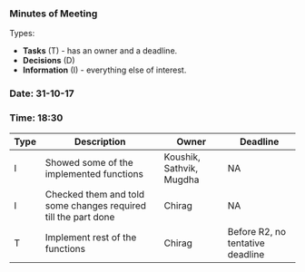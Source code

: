 ### Minutes of Meeting

Types:
* **Tasks** (T) - has an owner and a deadline.
* **Decisions** (D)
* **Information** (I) - everything else of interest.

### Date: 31-10-17
### Time: 18:30

Type | Description | Owner | Deadline
---- | ---- | ---- | ----
I | Showed some of the implemented functions | Koushik, Sathvik, Mugdha | NA
I | Checked them and told some changes required till the part done | Chirag | NA
T | Implement rest of the functions | Chirag | Before R2, no tentative deadline 